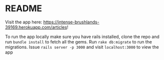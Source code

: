 # README

Visit the app here: https://intense-brushlands-39169.herokuapp.com/articles!

To run the app locally make sure you have rails installed, clone the repo and run `bundle install` to fetch all the gems.
Run `rake db:migrate` to run the migrations.
Issue `rails server -p 3000` and visit `localhost:3000` to view the app
